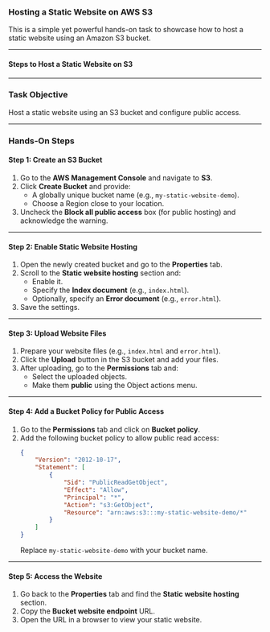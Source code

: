 ### **Hosting a Static Website on AWS S3**  

This is a simple yet powerful hands-on task to showcase how to host a static website using an Amazon S3 bucket.

---

#### **Steps to Host a Static Website on S3**  

---

### **Task Objective**
Host a static website using an S3 bucket and configure public access.

---

### **Hands-On Steps**

#### **Step 1: Create an S3 Bucket**
1. Go to the **AWS Management Console** and navigate to **S3**.
2. Click **Create Bucket** and provide:
   - A globally unique bucket name (e.g., `my-static-website-demo`).
   - Choose a Region close to your location.
3. Uncheck the **Block all public access** box (for public hosting) and acknowledge the warning.

---

#### **Step 2: Enable Static Website Hosting**
1. Open the newly created bucket and go to the **Properties** tab.
2. Scroll to the **Static website hosting** section and:
   - Enable it.
   - Specify the **Index document** (e.g., `index.html`).
   - Optionally, specify an **Error document** (e.g., `error.html`).
3. Save the settings.

---

#### **Step 3: Upload Website Files**
1. Prepare your website files (e.g., `index.html` and `error.html`).
2. Click the **Upload** button in the S3 bucket and add your files.
3. After uploading, go to the **Permissions** tab and:
   - Select the uploaded objects.
   - Make them **public** using the Object actions menu.

---

#### **Step 4: Add a Bucket Policy for Public Access**
1. Go to the **Permissions** tab and click on **Bucket policy**.
2. Add the following bucket policy to allow public read access:
   ```json
   {
       "Version": "2012-10-17",
       "Statement": [
           {
               "Sid": "PublicReadGetObject",
               "Effect": "Allow",
               "Principal": "*",
               "Action": "s3:GetObject",
               "Resource": "arn:aws:s3:::my-static-website-demo/*"
           }
       ]
   }
   ```
   Replace `my-static-website-demo` with your bucket name.

---

#### **Step 5: Access the Website**
1. Go back to the **Properties** tab and find the **Static website hosting** section.
2. Copy the **Bucket website endpoint** URL.
3. Open the URL in a browser to view your static website.

